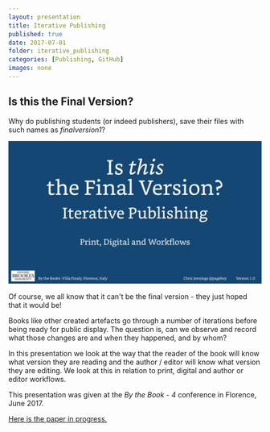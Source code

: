 ```yaml
---
layout: presentation
title: Iterative Publishing
published: true
date: 2017-07-01
folder: iterative_publishing
categories: [Publishing, GitHub]
images: none
---
```

## Is this the Final Version?

Why do publishing students (or indeed publishers), save their files with such names as *finalversion1*?

[![The first frame of the presentation](/images/iterativePublishing.001.jpeg)](/images/iterativePublishing.001.jpeg)

Of course, we all know that it can't be the final version - they just hoped that it would be!

Books like other created artefacts go through a number of iterations before being ready for public display. The question is, can we observe and record what those changes are and when they happened, and by whom?

In this presentation we look at the way that the reader of the book will know what version they are reading and the author / editor will know what version they are editing. We look at this in relation to print, digital and author or editor workflows.

This presentation was given at the _By the Book - 4_ conference in Florence, June 2017.

[Here is the paper in progress.][1d4b7ce7]

  [1d4b7ce7]: /papers/iterativepublishing/ "read the paper"
